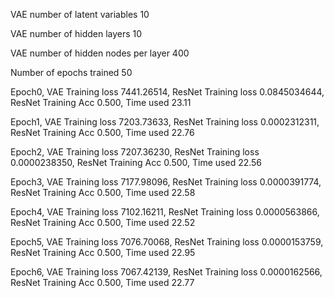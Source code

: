 VAE number of latent variables 	10

VAE number of hidden layers 	10

VAE number of hidden nodes per layer 	400

Number of epochs trained 	50

Epoch0, VAE Training loss 7441.26514, ResNet Training loss 0.0845034644, ResNet Training Acc 0.500, Time used 23.11

Epoch1, VAE Training loss 7203.73633, ResNet Training loss 0.0002312311, ResNet Training Acc 0.500, Time used 22.76

Epoch2, VAE Training loss 7207.36230, ResNet Training loss 0.0000238350, ResNet Training Acc 0.500, Time used 22.56

Epoch3, VAE Training loss 7177.98096, ResNet Training loss 0.0000391774, ResNet Training Acc 0.500, Time used 22.58

Epoch4, VAE Training loss 7102.16211, ResNet Training loss 0.0000563866, ResNet Training Acc 0.500, Time used 22.52

Epoch5, VAE Training loss 7076.70068, ResNet Training loss 0.0000153759, ResNet Training Acc 0.500, Time used 22.95

Epoch6, VAE Training loss 7067.42139, ResNet Training loss 0.0000162566, ResNet Training Acc 0.500, Time used 22.77

